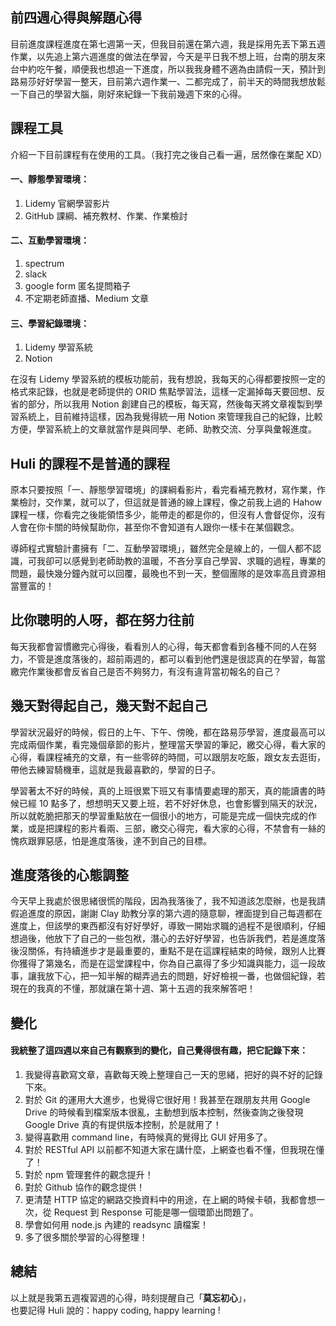 ## 前四週心得與解題心得

目前進度課程進度在第七週第一天，但我目前還在第六週，我是採用先丟下第五週作業，以先追上第六週進度的做法在學習，今天是平日我不想上班，台南的朋友來台中約吃午餐，順便我也想追一下進度，所以我我身體不適為由請假一天，預計到路易莎好好學習一整天，目前第六週作業一、二都完成了，前半天的時間我想放鬆一下自己的學習大腦，剛好來紀錄一下我前幾週下來的心得。

## 課程工具

介紹一下目前課程有在使用的工具。（我打完之後自己看一遍，居然像在業配 XD）

#### 一、靜態學習環境：
1. Lidemy 官網學習影片
2. GitHub 課綱、補充教材、作業、作業檢討

#### 二、互動學習環境：
1. spectrum
2. slack
3. google form 匿名提問箱子
4. 不定期老師直播、Medium 文章



#### 三、學習紀錄環境：
1. Lidemy 學習系統
2. Notion

在沒有 Lidemy 學習系統的模板功能前，我有想說，我每天的心得都要按照一定的格式來記錄，也就是老師提供的 ORID 焦點學習法，這樣一定漏掉每天要回想、反省的部分，所以我用 Notion 創建自己的模板，每天寫，然後每天將文章複製到學習系統上，目前維持這樣，因為我覺得統一用 Notion 來管理我自己的紀錄，比較方便，學習系統上的文章就當作是與同學、老師、助教交流、分享與彙報進度。

## Huli 的課程不是普通的課程

原本只要按照「一、靜態學習環境」的課綱看影片，看完看補充教材，寫作業，作業檢討，交作業，就可以了，但這就是普通的線上課程，像之前我上過的 Hahow 課程一樣，你看完之後能領悟多少，能帶走的都是你的，但沒有人會督促你，沒有人會在你卡關的時候幫助你，甚至你不會知道有人跟你一樣卡在某個觀念。

導師程式實驗計畫擁有「二、互動學習環境」，雖然完全是線上的，一個人都不認識，可我卻可以感覺到老師助教的溫暖，不吝分享自己學習、求職的過程，專業的問題，最快幾分鐘內就可以回覆，最晚也不到一天，整個團隊的是效率高且資源相當豐富的！

## 比你聰明的人呀，都在努力往前

每天我都會習慣繳完心得後，看看別人的心得，每天都會看到各種不同的人在努力，不管是進度落後的，超前兩週的，都可以看到他們還是很認真的在學習，每當繳完作業後都會反省自己是否不夠努力，有沒有違背當初報名的自己？

## 幾天對得起自己，幾天對不起自己

學習狀況最好的時候，假日的上午、下午、傍晚，都在路易莎學習，進度最高可以完成兩個作業，看完幾個章節的影片，整理當天學習的筆記，繳交心得，看大家的心得，看課程補充的文章，有一些零碎的時間，可以跟朋友吃飯，跟女友去逛街，帶他去練習騎機車，這就是我最喜歡的，學習的日子。

學習著太不好的時候，真的上班很累下班又有事情要處理的那天，真的能讀書的時候已經 10 點多了，想想明天又要上班，若不好好休息，也會影響到隔天的狀況，所以就乾脆把那天的學習重點放在一個很小的地方，可能是完成一個快完成的作業，或是把課程的影片看兩、三部，繳交心得完，看大家的心得，不禁會有一絲的愧疚跟罪惡感，怕是進度落後，達不到自己的目標。


## 進度落後的心態調整
今天早上我處於很思緒很慌的階段，因為我落後了，我不知道該怎麼辦，也是我請假追進度的原因，謝謝 Clay 助教分享的第六週的隨意聊，裡面提到自己每週都在進度上，但該學的東西都沒有好好學好，導致一開始求職的過程不是很順利，仔細想過後，他放下了自己的一些包袱，潛心的去好好學習，也告訴我們，若是進度落後沒關係，有持續進步才是最重要的，重點不是在這課程結束的時候，跟別人比賽你獲得了第幾名，而是在這堂課程中，你為自己贏得了多少知識與能力，這一段故事，讓我放下心，把一知半解的糊弄過去的問題，好好檢視一番，也做個紀錄，若現在的我真的不懂，那就讓在第十週、第十五週的我來解答吧！

## 變化
#### 我統整了這四週以來自己有觀察到的變化，自己覺得很有趣，把它記錄下來：

1. 我變得喜歡寫文章，喜歡每天晚上整理自己一天的思緒，把好的與不好的記錄下來。
2. 對於 Git 的運用大大進步，也覺得它很好用！我甚至在跟朋友共用 Google Drive 的時候看到檔案版本很亂，主動想到版本控制，然後查詢之後發現 Google Drive 真的有提供版本控制，於是就用了！
3. 變得喜歡用 command line，有時候真的覺得比 GUI 好用多了。
4. 對於 RESTful API 以前都不知道大家在講什麼，上網查也看不懂，但我現在懂了！
5. 對於 npm 管理套件的觀念提升！
6. 對於 Github 協作的觀念提供！
7. 更清楚 HTTP 協定的網路交換資料中的用途，在上網的時候卡頓，我都會想一次，從 Request 到 Response 可能是哪一個環節出問題了。
8. 學會如何用 node.js 內建的 readsync 讀檔案！
9. 多了很多關於學習的心得整理！

## 總結
以上就是我第五週複習週的心得，時刻提醒自己「**莫忘初心**」，<br/>
也要記得 Huli 說的：happy coding, happy learning !
